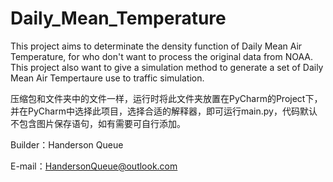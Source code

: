 # Daily_Mean_Temperature
This project aims to determinate the density function of Daily Mean Air Temperature, for who don't want to process the original data from NOAA. This project also want to give a simulation method to generate a set of Daily Mean Air Tempertaure use to traffic simulation. 

压缩包和文件夹中的文件一样，运行时将此文件夹放置在PyCharm的Project下，并在PyCharm中选择此项目，选择合适的解释器，即可运行main.py，代码默认不包含图片保存语句，如有需要可自行添加。

Builder：Handerson Queue

E-mail：HandersonQueue@outlook.com
